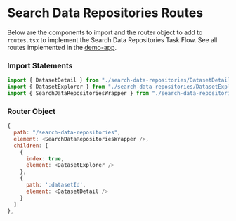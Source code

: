 # Search Data Repositories Routes

Below are the components to import and the router object to add to `routes.tsx` to implement the Search Data Repositories Task Flow. See all routes implemented in the [demo-app](https://github.com/strudel-science/strudel-kit/blob/main/strudel-demo-app/src/app/routes.tsx).

### Import Statements

```js
import { DatasetDetail } from "./search-data-repositories/DatasetDetail";
import { DatasetExplorer } from "./search-data-repositories/DatasetExplorer";
import { SearchDataRepositoriesWrapper } from "./search-data-repositories/SearchDataRepositoriesWrapper";
```

### Router Object

```js
{
  path: "/search-data-repositories",
  element: <SearchDataRepositoriesWrapper />,
  children: [
    {
      index: true,
      element: <DatasetExplorer />
    },
    {
      path: ':datasetId',
      element: <DatasetDetail />
    }
  ]
},
```
